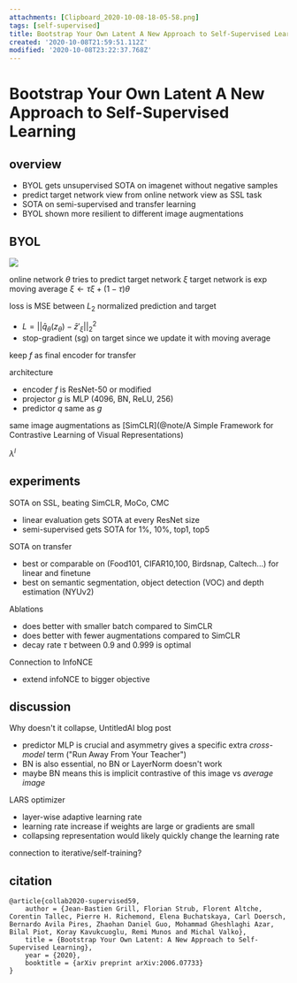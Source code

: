 ```yaml
---
attachments: [Clipboard_2020-10-08-18-05-58.png]
tags: [self-supervised]
title: Bootstrap Your Own Latent A New Approach to Self-Supervised Learning
created: '2020-10-08T21:59:51.112Z'
modified: '2020-10-08T23:22:37.768Z'
---
```


# Bootstrap Your Own Latent A New Approach to Self-Supervised Learning

## overview

- BYOL gets unsupervised SOTA on imagenet without negative samples
- predict target network view from online network view as SSL task
- SOTA on semi-supervised and transfer learning 
- BYOL shown more resilient to different image augmentations

## BYOL

![](@attachment/Clipboard_2020-10-08-18-05-58.png)

online network $\theta$ tries to predict target network $\xi$
target network is exp moving average $\xi \gets \tau \xi + (1-\tau)\theta$

loss is MSE between $L_2$ normalized prediction and target
- $L = ||\bar q_\theta(z_\theta) - \bar z'_\xi||_2^2$
- stop-gradient (sg) on target since we update it with moving average

keep $f$ as final encoder for transfer

architecture
- encoder $f$ is ResNet-50 or modified
- projector $g$ is MLP (4096, BN, ReLU, 256) 
- predictor $q$ same as $g$

same image augmentations as [SimCLR](@note/A Simple Framework for Contrastive Learning of Visual Representations)


$\lambda^l$

## experiments

SOTA on SSL, beating SimCLR, MoCo, CMC
- linear evaluation gets SOTA at every ResNet size
- semi-supervised gets SOTA for 1%, 10%, top1, top5 

SOTA on transfer 
- best or comparable on (Food101, CIFAR10,100,  Birdsnap, Caltech...) for linear and finetune
- best on semantic segmentation, object detection (VOC) and depth estimation (NYUv2)

Ablations
- does better with smaller batch compared to SimCLR
- does better with fewer augmentations compared to SimCLR
- decay rate $\tau$ between 0.9 and 0.999 is optimal

Connection to InfoNCE
- extend infoNCE to bigger objective 

## discussion
Why doesn't it collapse, UntitledAI blog post
- predictor MLP is crucial and asymmetry gives a specific extra *cross-model* term ("Run Away From Your Teacher")
- BN is also essential, no BN or LayerNorm doesn't work
- maybe BN means this is implicit contrastive of this image vs *average image*

LARS optimizer
- layer-wise adaptive learning rate
- learning rate increase if weights are large or gradients are small
- collapsing representation would likely quickly change the learning rate 

connection to iterative/self-training?


## citation

```
@article{collab2020-supervised59,
    author = {Jean-Bastien Grill, Florian Strub, Florent Altche, Corentin Tallec, Pierre H. Richemond, Elena Buchatskaya, Carl Doersch, Bernardo Avila Pires, Zhaohan Daniel Guo, Mohammad Gheshlaghi Azar, Bilal Piot, Koray Kavukcuoglu, Remi Munos and Michal Valko},
    title = {Bootstrap Your Own Latent: A New Approach to Self-Supervised Learning},
    year = {2020},
    booktitle = {arXiv preprint arXiv:2006.07733}
}
```



